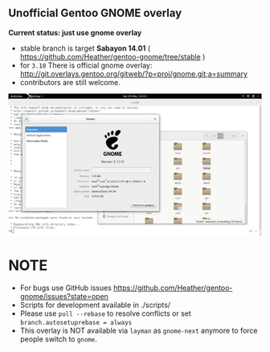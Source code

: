 Unofficial Gentoo GNOME overlay
-------------------------------

**Current status: just use gnome overlay**

 - stable branch is target **Sabayon 14.01** ( https://github.com/Heather/gentoo-gnome/tree/stable )
 - for `3.10` There is official gnome overlay: http://git.overlays.gentoo.org/gitweb/?p=proj/gnome.git;a=summary
 - contributors are still welcome.

![](ss.png?raw=true)

NOTE
====

* For bugs use GitHub issues https://github.com/Heather/gentoo-gnome/issues?state=open
* Scripts for development available in ./scripts/
* Please use `pull --rebase` to resolve conflicts or set `branch.autosetuprebase = always`
* This overlay is NOT available via `layman` as `gnome-next` anymore to force people switch to `gnome`.
